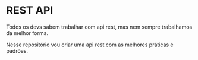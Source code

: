 # REST API

Todos os devs sabem trabalhar com api rest, mas nem sempre trabalhamos da melhor forma.

Nesse repositório vou criar uma api rest com as melhores práticas e padrões.
